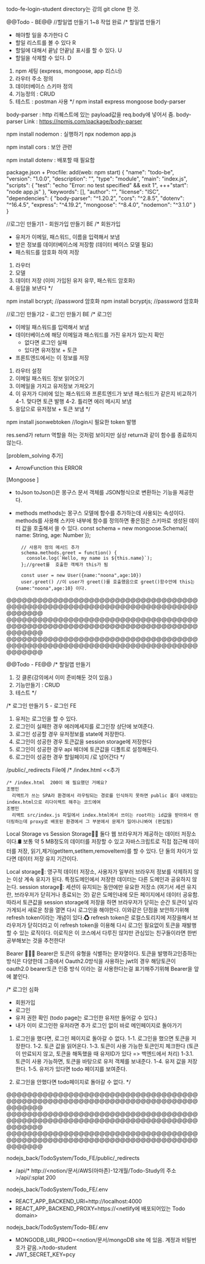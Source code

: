 todo-fe-login-student directory는 강의 git clone 한 것.

@@Todo - BE@@
//할일앱 만들기 1~8 작업 완료
/* 할일앱 만들기
- 해야할 일을 추가한다 C
- 할일 리스트를 볼 수 있다 R
- 할일에 대해서 끝남 안끝남 표시를 할 수 있다. U
- 할일을 삭제할 수 있다. D

1. npm 세팅 (express, mongoose, app 리스너)
2. 라우터 주소 정의
3. 데이터베이스 스키마 정의
4. 기능정의 : CRUD
5. 테스트 : postman 사용
*/
npm install express mongoose body-parser

body-parser : http 리퀘스트에 있는 payload값을 req.body에 넣어서 줌.
body-parser Link : https://npmjs.com/package/body-parser

npm install nodemon : 실행하기 npx nodemon app.js

npm install cors : 보안 관련

npm install dotenv : 배포할 때 필요함


package.json + Procfile: add(web: npm start)
{
  "name": "todo-be",
  "version": "1.0.0",
  "description": "",
  "type": "module",
  "main": "index.js",
  "scripts": {
    "test": "echo \"Error: no test specified\" && exit 1",
    +++"start": "node app.js"
  },
  "keywords": [],
  "author": "",
  "license": "ISC",
  "dependencies": {
    "body-parser": "^1.20.2",
    "cors": "^2.8.5",
    "dotenv": "^16.4.5",
    "express": "^4.19.2",
    "mongoose": "^8.4.0",
    "nodemon": "^3.1.0"
  }
}


//로그인 만들기1 - 회원가입 만들기 BE
/* 회원가입
- 유저가 이메일, 패스워드, 이름을 입력해서 보냄
- 받은 정보를 데이터베이스에 저장함 (데이터 베이스 모델 필요)
- 패스워드를 암호화 하여 저장

1. 라우터
2. 모델
3. 데이터 저장 (이미 가입된 유저 유무, 패스워드 암호화)
4. 응답을 보낸다
*/

npm install bcrypt; //password 암호화
npm install bcryptjs; //password 암호화


//로그인 만들기2 - 로그인 만들기 BE
/* 로그인
- 이메일 패스워드를 입력해서 보냄
- 데이터베이스에 해당 이메일과 패스워드를 가진 유저가 있는지 확인
  - 없다면 로그인 실패
  - 있다면 유저정보 + 토큰
- 프론트엔드에서는 이 정보를 저장

1. 라우터 설정
2. 이메일 패스워드 정보 읽어오기
3. 이메일을 가지고 유저정보 가져오기
4. 이 유저가 디비에 있는 패스워드와 프론트엔드가 보낸 패스워드가 같은지 비교하기
  4-1. 맞다면 토큰 발행
  4-2. 틀리면 에러 메시지 보냄
5. 응답으로 유저정보 + 토큰 보냄
*/

npm install jsonwebtoken //login시 필요한 token 발행

res.send가 return 역할을 하는 것처럼 보이지만 실상 return과 같이 함수를 종료하지 않는다.

[problem_solving 추가]
  + ArrowFunction this ERROR

[Mongoose ]
  + toJson
      toJson()은 몽구스 문서 객체를 JSON형식으로 변환하는 기능을 제공한다.

  + methods
      methods는 몽구스 모델에 함수를 추가하는데 사용되는 속성이다. methods를 사용해 스키마 내부에 함수를 정의하면 좋은점은 스키마로 생성된 데이터 값을 호출해서 쓸 수 있다.
          const schema = new mongoose.Schema({
            name: String,  age: Number
          });

          // 사용자 정의 메서드 추가
          schema.methods.greet = function() {
            console.log(`Hello, my name is ${this.name}`);
          };//greet를  호출한 객체가 this가 됨 

          const user = new User({name:"noona",age:10})
          user.greet() //이 user가 greet()를 호출했음으로 greet()함수안에 this는 {name:"noona",age:10} 이다. 



@@@@@@@@@@@@@@@@@@@@@@@@@@@@@@@@@@@@@@@@@@@@@@@@@@@@@@@@@@@@@@@@@@@@@@@@@@@@@@@@@
@@@@@@@@@@@@@@@@@@@@@@@@@@@@@@@@@@@@@@@@@@@@@@@@@@@@@@@@@@@@@@@@@@@@@@@@@@@@@@@@@
@@@@@@@@@@@@@@@@@@@@@@@@@@@@@@@@@@@@@@@@@@@@@@@@@@@@@@@@@@@@@@@@@@@@@@@@@@@@@@@@@

@@Todo - FE@@
/* 할일앱 만들기
1. 깃 클론(강의에서 이미 준비해둔 것이 있음.)
2. 기능만들기 : CRUD
3. 테스트
*/

/* 로그인 만들기 5 - 로그인 FE
1. 유저는 로그인을 할 수 있다.
2. 로그인이 실패한 경우 에러메세지를 로그인창 상단에 보여준다.
3. 로그인 성공할 경우 유저정보를 state에 저장한다.
4. 로그인이 성공한 경우 토큰값을 session storage에 저장한다
5. 로그인이 성공한 경우 api 헤더에 토큰값을 디폴트로 설정해둔다.
6. 로그인이 성공한 경우 할일페이지 /로 넘어간다
*/

/public/_redirects File에
  /* /index.html <<추가

    /* /index.html  200이 왜 필요했던 거예요?
    조병민
      리액트가 쓰는 SPA라 환경에서 라우팅되는 경로를 인식하지 못하면 public 폴더 내에있는 index.html으로 리다이렉트 해주는 코드에여
    조병민
      리액트 src/index.js 파일에서 index.html에서 쓰이는 root라는 id값을 받아와서 렌더링하는데 proxy로 배포된 환경에서 그 부분에서 문제가 일어나나봐여 (편집됨) 


Local Storage vs Session Storage🤼‍♂️
둘다 웹 브라우저가 제공하는 데이터 저장소이다.🛢 보통 약 5 MB정도의 데이터를 저장할 수 있고 자바스크립트로 직접 접근해 데이터를 저장, 읽기,제거(getItem,setItem,removeItem)를 할 수 있다.
단 둘의 차이가 있다면 데이터 저장 유지 기간이다.

Local storage👴: 영구적 데이터 저장소, 사용자가 일부러 브라우저 정보를 삭제하지 않는 이상 계속 유지가 된다. 특정도메인에서 저장한 데이터는 다른 도메인과 공유하지 않는다.
session storage🎈: 세션이 유지되는 동안에만 유요한 저장소 (여기서 세션 유지란, 브라우저가 닫히거나 종료되는 것) 같은 도메인내에 모든 페이지에서 데이터 공유함.
따라서 토큰값을 session storage에 저장을 하면 브라우저가 닫히는 순간 토큰이 날라가게되서 새로운 창을 열면 다시 로그인을 해야한다. 이와같은 단점을 보안하기위해 refresh token이라는 개념이 있다.♻ refresh token은 로컬스토리지에 저장을해서 브라우저가 닫히더라고 이 refresh token을 이용해 다시 로그인 필요없이 토큰을 재발행 할 수 있는 로직이다. 이로직은 이 코스에서 다루진 않지만 관심있는 친구들이라면 한번 공부해보는 것을 추천한다!


Bearer 🕵️‍♂️🎫
Bearer은 토큰의 유형을 식별하는 문자열이다. 토큰을 발행하고인증하는 방식은 다양한데 그중에서 Oauth2.0방식을 사용하는 jwt의 경우 해당토큰이 oauth2.0 bearer토큰 인증 방식 이라는 걸 사용한다는걸 표기해주기위해 Bearer을 앞에 붙인다.


/* 로그인 심화
- 회원가입
- 로그인
- 유저 권한 확인 (todo page는 로그인한 유저만 들어갈 수 있다.)
- 내가 이미 로그인한 유저라면 추가 로그인 없이 바로 메인페이지로 돌아가기

1. 로그인을 했다면, 로그인 페이지로 돌아갈 수 없다.
  1-1. 로그인을 했으면 토큰을 저장한다.
  1-2. 토큰 값을 읽어온다.
  1-3. 토큰이 사용 가능한 토큰인지 체크한다 (토큰이 만료되지 않고, 토큰을 해독했을 때 유저ID가 있다 => 백엔드에서 처리)
    1-3.1. 토큰이 사용 가능하면, 토큰을 바탕으로 유저 객체를 보내준다.
  1-4. 유저 값을 저장 한다.
  1-5. 유저가 있다면 todo 페이지를 보여준다.

2. 로그인을 안했다면 todo페이지로 돌아갈 수 없다.
*/

@@@@@@@@@@@@@@@@@@@@@@@@@@@@@@@@@@@@@@@@@@@@@@@@@@@@@@@@@@@@@@@@@@@@@@@@@@@@@@@@@
@@@@@@@@@@@@@@@@@@@@@@@@@@@@@@@@@@@@@@@@@@@@@@@@@@@@@@@@@@@@@@@@@@@@@@@@@@@@@@@@@
@@@@@@@@@@@@@@@@@@@@@@@@@@@@@@@@@@@@@@@@@@@@@@@@@@@@@@@@@@@@@@@@@@@@@@@@@@@@@@@@@

nodejs_back/TodoSystem/Todo_FE/public/_redirects
  - /api/* http://<notion/문서/AWS(아마존)-12개월/Todo-Study의 주소>/api/:splat 200

nodejs_back/TodoSystem/Todo_FE/.env
  - REACT_APP_BACKEND_URI=http://localhost:4000
  - REACT_APP_BACKEND_PROXY=https://<netlify에 배포되어있는 Todo domain>

nodejs_back/TodoSystem/Todo-BE/.env
  - MONGODB_URI_PROD=<notion/문서/mongoDB site 에 있음. 계정과 비밀번호가 같음.>/todo-student
  - JWT_SECRET_KEY=pcy